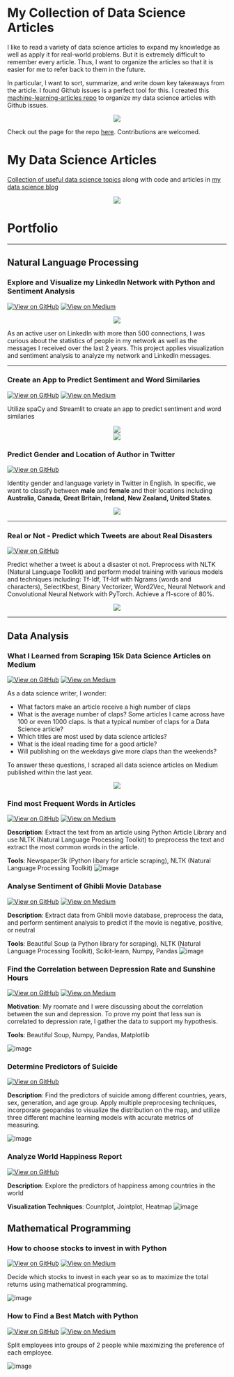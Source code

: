 # My Collection of Data Science Articles
I like to read a variety of data science articles to expand my knowledge as well as apply it for real-world problems. But it is extremely difficult to remember every article. Thus, I want to organize the articles so that it is easier for me to refer back to them in the future.

In particular, I want to sort, summarize, and write down key takeaways from the article. I found Github issues is a perfect tool for this. I created this [machine-learning-articles repo](https://github.com/khuyentran1401/machine-learning-articles/) to organize my data science articles with Github issues. 

<center><img src="images/github.png?raw=true"/></center>


Check out the page for the repo [here](https://khuyentran1401.github.io/machine-learning-articles/). Contributions are welcomed.

# My Data Science Articles 
[Collection of useful data science topics](https://github.com/khuyentran1401/Data-science/blob/master/README.md) along with code and articles in [my data science blog](https://khuyentran1476.medium.com/)

<center><img src="https://github.com/khuyentran1401/khuyentran1401.github.io/blob/master/images/Screenshot%20from%202020-12-12%2016-28-43.png?raw=true"/></center>


# Portfolio

---

## Natural Language Processing
### Explore and Visualize my LinkedIn Network with Python and Sentiment Analysis
[![View on GitHub](https://img.shields.io/badge/GitHub-View_on_GitHub-blue?logo=GitHub)](https://github.com/khuyentran1401/Author-Profiling)  [![View on Medium](https://img.shields.io/badge/Medium-View%20on%20Medium-red?logo=medium)](https://towardsdatascience.com/sentiment-analysis-of-linkedin-messages-3bb152307f84?sk=37f68405e15816dd4e0cff9c4150ddaa)

<center><img src="https://github.com/khuyentran1401/khuyentran1401.github.io/blob/master/images/linkedin_connection.png?raw=true"/></center>

As an active user on LinkedIn with more than 500 connections, I was curious about the statistics of people in my network as well as the messages I received over the last 2 years. This project applies visualization and sentiment analysis to analyze my network and LinkedIn messages.

---
### Create an App to Predict Sentiment and Word Similaries
[![View on GitHub](https://img.shields.io/badge/GitHub-View_on_GitHub-blue?logo=GitHub)](https://github.com/khuyentran1401/Data-science/tree/master/nlp/spacy_streamlit_app) [![View on Medium](https://img.shields.io/badge/Medium-View%20on%20Medium-red?logo=medium)](https://towardsdatascience.com/streamlit-and-spacy-create-an-app-to-predict-sentiment-and-word-similarities-with-minimal-domain-14085085a5d4?sk=316e2487e5648b86cf2aebf1e5c5f39c)

Utilize spaCy and Streamlit to create an app to predict sentiment and word similaries 

<center><img src="https://github.com/khuyentran1401/khuyentran1401.github.io/blob/master/images/Peek%202020-12-11%2021-17.gif?raw=true"/></center>

<center><img src="https://github.com/khuyentran1401/khuyentran1401.github.io/blob/master/images/Peek%202020-12-11%2021-54.gif?raw=true"/></center>


### Predict Gender and Location of Author in Twitter
[![View on GitHub](https://img.shields.io/badge/GitHub-View_on_GitHub-blue?logo=GitHub)](https://github.com/khuyentran1401/Author-Profiling)

Identity gender and language variety in Twitter in English. In specific, we want to classify between **male** and **female** and their locations including **Australia, Canada, Great Britain, Ireland, New Zealand, United States**.

<center><img src="images/bert-input-output-945x362.png?raw=true"/></center>

---

### Real or Not - Predict which Tweets are about Real Disasters

[![View on GitHub](https://img.shields.io/badge/GitHub-View_on_GitHub-blue?logo=GitHub)](https://github.com/khuyentran1401/Real-or-Not)

Predict whether a tweet is about a disaster ot not. Preprocess with NLTK (Natural Language Toolkit) and perform model training with various models and techniques including: Tf-Idf, Tf-Idf with Ngrams (words and characters), SelectKbest, Binary Vectorizer, Word2Vec, Neural Network and Convolutional Neural Network with PyTorch. Achieve a f1-score of 80%.

<center><img src="images/word2vec.png?raw=true"/></center>

---

## Data Analysis
### What I Learned from Scraping 15k Data Science Articles on Medium
[![View on GitHub](https://img.shields.io/badge/GitHub-View_on_GitHub-blue?logo=GitHub)](https://github.com/khuyentran1401/Data-science/tree/master/visualization/medium_articles) [![View on Medium](https://img.shields.io/badge/Medium-View%20on%20Medium-red?logo=medium)](https://khuyentran1476.medium.com/what-i-learned-from-scraping-15k-data-science-articles-on-medium-98a5f252d0aa?sk=65e4e5595844e7543cd70948947cfd71)

As a data science writer, I wonder:
   * What factors make an article receive a high number of claps
   * What is the average number of claps? Some articles I came across have 100 or even 1000 claps. Is that a typical number of claps for a Data Science article?
   * Which titles are most used by data science articles?
   * What is the ideal reading time for a good article?
   * Will publishing on the weekdays give more claps than the weekends?

To answer these questions, I scraped all data science articles on Medium published within the last year.


<center><img src="https://github.com/khuyentran1401/khuyentran1401.github.io/blob/master/images/Screenshot%20from%202020-12-12%2016-03-40.png?raw=true"/></center>


### Find most Frequent Words in Articles
[![View on GitHub](https://img.shields.io/badge/GitHub-View_on_GitHub-blue?logo=GitHub)](https://github.com/khuyentran1401/Extract-text-from-article) [![View on Medium](https://img.shields.io/badge/Medium-View%20on%20Medium-red?logo=medium)](https://towardsdatascience.com/find-common-words-in-article-with-python-module-newspaper-and-nltk-8c7d6c75733?source=friends_link&sk=d20393e97e7cb257ab4c6e0daf2aa698)

**Description**: Extract the text from an article using Python Article Library and use NLTK (Natural Language Processing Toolkit) to preprocess the text and extract the most common words in the article.

**Tools**: Newspaper3k (Python libary for article scraping), NLTK (Natural Language Processing Toolkit) 
![image](https://github.com/khuyentran1401/Extract-text-from-article/blob/master/images/Screenshot%202020-04-05%2021.39.00.png?raw=true)


### Analyse Sentiment of Ghibli Movie Database
[![View on GitHub](https://img.shields.io/badge/GitHub-View_on_GitHub-blue?logo=GitHub)](https://github.com/khuyentran1401/Web-scrape-Ghibli-Movie-Database) [![View on Medium](https://img.shields.io/badge/Medium-View%20on%20Medium-red?logo=medium)](https://medium.com/analytics-vidhya/detailed-tutorials-for-beginners-web-scrap-movie-database-from-multiple-pages-with-beautiful-soup-5836828d23?source=friends_link&sk=e9de6368353d703275ec4555b0ebdd0d)


**Description**: Extract data from Ghibli movie database, preprocess the data, and perform sentiment analysis to predict if the movie is negative, positive, or neutral

**Tools**: Beautiful Soup (a Python library for scraping), NLTK (Natural Language Processing Toolkit), Scikit-learn, Numpy, Pandas
![image](https://github.com/khuyentran1401/khuyentran1401.github.io/blob/master/images/1_0UHuFxEe9mrvwXD2HDM4Yw.png?raw=true)

### Find the Correlation between Depression Rate and Sunshine Hours
[![View on GitHub](https://img.shields.io/badge/GitHub-View_on_GitHub-blue?logo=GitHub)](https://github.com/khuyentran1401/Web-Scrapping-Wikipedia) [![View on Medium](https://img.shields.io/badge/Medium-View%20on%20Medium-red?logo=medium)](https://towardsdatascience.com/step-by-step-tutorial-web-scraping-wikipedia-with-beautifulsoup-48d7f2dfa52d?source=friends_link&sk=9d0e6525636b60b7457b658e64889a92)

**Motivation**: My roomate and I were discussing about the correlation between the sun and depression. To prove my point that less sun is correlated to depression rate, I gather the data to support my hypothesis.

**Tools**: Beautiful Soup, Numpy, Pandas, Matplotlib

![image](https://github.com/khuyentran1401/khuyentran1401.github.io/blob/master/images/1_N4ZNL18TtZ1ogq5-zDIDWA.jpeg?raw=true)

### Determine Predictors of Suicide
[![View on GitHub](https://img.shields.io/badge/GitHub-View_on_GitHub-blue?logo=GitHub)](https://github.com/khuyentran1401/Suicide-rates/tree/master)

**Description**: Find the predictors of suicide among different countries, years, sex, generation, and age group. Apply multiple preprocesing techniques, incorporate geopandas to visualize the distribution on the map, and utilize three different machine learning models with accurate metrics of measuring. 

![image](https://github.com/khuyentran1401/Suicide-rates/blob/master/images/Screenshot%202020-04-06%2010.20.56.png?raw=true)

### Analyze World Happiness Report
[![View on GitHub](https://img.shields.io/badge/GitHub-View_on_GitHub-blue?logo=GitHub)](https://github.com/khuyentran1401/analyze-happiness-report/tree/master)

**Description**: Explore the predictors of happiness among countries in the world

**Visualization Techniques**: Countplot, Jointplot, Heatmap
![image](https://github.com/khuyentran1401/analyze-happiness-report/blob/master/Screenshot%202020-04-06%2011.00.51.png?raw=true)

## Mathematical Programming
### How to choose stocks to invest in with Python
[![View on GitHub](https://img.shields.io/badge/GitHub-View_on_GitHub-blue?logo=GitHub)](https://github.com/khuyentran1401/Data-science/blob/master/mathematical_programming/invest_stock/stock_invest.ipynb) [![View on Medium](https://img.shields.io/badge/Medium-View%20on%20Medium-red?logo=medium)](https://towardsdatascience.com/choose-stocks-to-invest-with-python-584892e3ad22?sk=3e678473e4a2e04110e42d1da34aeb00)

Decide which stocks to invest in each year so as to maximize the total returns using mathematical programming.

![image](https://github.com/khuyentran1401/khuyentran1401.github.io/blob/master/images/1_eh1wLVsYJBhthAbt8fsapw.png?raw=true)


### How to Find a Best Match with Python
[![View on GitHub](https://img.shields.io/badge/GitHub-View_on_GitHub-blue?logo=GitHub)](https://github.com/khuyentran1401/linear-programming-with-PuLP/blob/master/Matching%20problem.ipynb) [![View on Medium](https://img.shields.io/badge/Medium-View%20on%20Medium-red?logo=medium)](https://towardsdatascience.com/how-to-match-two-people-with-python-7583b51ff3f9?sk=edbb462b52de516d9588f88f2b43b2c4)

Split employees into groups of 2 people while maximizing the preference of each employee.


![image](https://github.com/khuyentran1401/khuyentran1401.github.io/blob/master/images/1_avpWyMoSv1rS7VQGzedKag.png?raw=true) 





   


